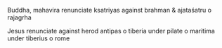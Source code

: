 Buddha, mahavira renunciate ksatriyas against brahman & ajataśatru o rajagrha

Jesus renunciate against herod antipas o tiberia under pilate o maritima under tiberius o rome